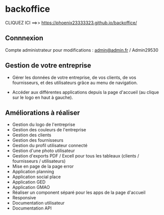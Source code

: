 # backoffice
CLIQUEZ ICI ==>> https://phoenix23333323.github.io/backoffice/

## Connnexion
Compte administrateur pour modifications : admin@admin.fr / Admin29530

## Gestion de votre entreprise
- Gérer les données de votre entreprise, de vos clients, de vos fournisseurs, et des utilisateurs grâce au menu de navigation.

- Accéder aux différentes applications depuis la page d'accueil (au clique sur le logo en haut à gauche).

## Améliorations à réaliser
- Gestion du logo de l'entreprise
- Gestion des couleurs de l'entreprise
- Gestion des clients
- Gestion des fournisseurs
- Gestion du profil utilisateur connecté
- Gestion d'une photo utilisateur
- Gestion d'exports PDF / Excell pour tous les tableaux (clients / fournisseurs / utilisateurs)
- Mise en page de la page error
- Application planning
- Application social place
- Application GED
- Application GMAO
- Réaliser un component séparé pour les apps de la page d'accueil
- Responsive
- Documentation utilisateur
- Documentation API